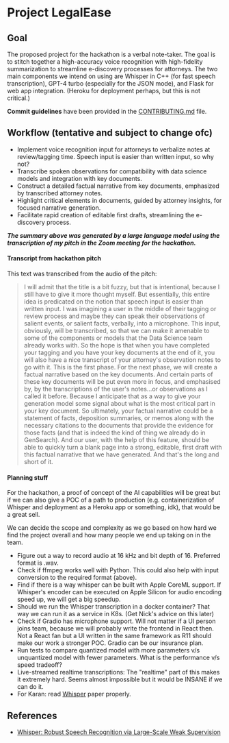 # Project LegalEase


## Goal
The proposed project for the hackathon is a verbal note-taker. The goal is to stitch together a high-accuracy voice recognition with high-fidelity summarization to streamline e-discovery processes for attorneys. The two main components we intend on using are Whisper in C++ (for fast speech transcription), GPT-4 turbo (especially for the JSON mode), and Flask for web app integration. (Heroku for deployment perhaps, but this is not critical.)

**Commit guidelines** have been provided in the [CONTRIBUTING.md](CONTRIBUTING.md) file.

## Workflow (tentative and subject to change ofc)
* Implement voice recognition input for attorneys to verbalize notes at review/tagging time. Speech input is easier than written input, so why not?
* Transcribe spoken observations for compatibility with data science models and integration with key documents.
* Construct a detailed factual narrative from key documents, emphasized by transcribed attorney notes.
* Highlight critical elements in documents, guided by attorney insights, for focused narrative generation.
* Facilitate rapid creation of editable first drafts, streamlining the e-discovery process. 

**_The summary above was generated by a large language model using the transcription of my pitch in the Zoom meeting for the hackathon._**

#### Transcript from hackathon pitch
This text was transcribed from the audio of the pitch:

> I will admit that the title is a bit fuzzy, but that is intentional, because I still have to give it more thought myself. But essentially, this entire idea is predicated on the notion that speech input is easier than written input.
> I was imagining a user in the middle of their tagging or review process and maybe they can speak their observations of salient events, or salient facts, verbally, into a microphone. This input, obviously, will be transcribed, so that we can make it amenable to some of the components or models that the Data Science team already works with.
> So the hope is that when you have completed your tagging and you have your key documents at the end of it, you will also have a nice transcript of your attorney's observation notes to go with it. This is the first phase.
> For the next phase, we will create a factual narrative based on the key documents. And certain parts of these key documents will be put even more in focus, and emphasised by, by the transcriptions of the user's notes...or observations as I called it before. Because I anticipate that as a way to give your generation model some signal about what is the most critical part in your key document.  So ultimately, your factual narrative could be a statement of facts, deposition summaries, or memos along with the necessary citations to the documents that provide the evidence for those facts (and that is indeed the kind of thing we already do in GenSearch).
> And our user, with the help of this feature, should be able to quickly turn a blank page into a strong, editable, first draft with this factual narrative that we have generated. 
> And that's the long and short of it.


#### Planning stuff

For the hackathon, a proof of concept of the AI capabilities will be great but if we can also give a POC of a path to production (e.g. containerization of Whisper and deployment as a Heroku app or something, idk), that would be a great sell.

We can decide the scope and complexity as we go based on how hard we find the project overall and how many people we end up taking on in the team.

* Figure out a way to record audio at 16 kHz and bit depth of 16. Preferred format is .wav.
* Check if ffmpeg works well with Python. This could also help with input conversion to the required format (above).
* Find if there is a way whisper can be built with Apple CoreML support. If Whisper's encoder can be executed on Apple Silicon for audio encoding speed up, we will get a big speedup.
* Should we run the Whisper transcription in a docker container? That way we can run it as a service in K8s. (Get Nick's advice on this later)
* Check if Gradio has microphone support. Will not matter if a UI person joins team, because we will probably write the frontend in React then. Not a React fan but a UI written in the same framework as R11 should make our work a stronger POC. Gradio can be our insurance plan.
* Run tests to compare quantized model with more parameters v/s unquantized model with fewer parameters. What is the performance v/s speed tradeoff?
* Live-streamed realtime transcriptions: The "realtime" part of this makes it extremely hard. Seems almost impossible but it would be INSANE if we can do it.
* For Karan: read [Whisper](https://cdn.openai.com/papers/whisper.pdf) paper properly.

## References
- [Whisper: Robust Speech Recognition via Large-Scale Weak Supervision](https://cdn.openai.com/papers/whisper.pdf)
